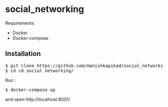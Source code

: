 # social_networking

Requirements:
- Docker
- Docker-compose

## Installation
<pre>
$ git clone https://github.com/manishkapikad/social_networking
$ cd cd social_networking/
</pre>

Run : 
<pre>$ docker-compose up</pre>

and open http://localhost:8001/